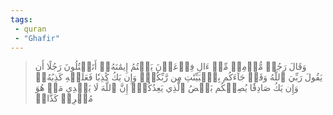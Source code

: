 ```yaml
---
tags: 
 - quran 
 - "Ghafir"
---
```


> وَقَالَ رَجُلٞ مُّؤۡمِنٞ مِّنۡ ءَالِ فِرۡعَوۡنَ يَكۡتُمُ إِيمَٰنَهُۥٓ أَتَقۡتُلُونَ رَجُلًا أَن يَقُولَ رَبِّيَ ٱللَّهُ وَقَدۡ جَآءَكُم بِٱلۡبَيِّنَٰتِ مِن رَّبِّكُمۡۖ وَإِن يَكُ كَٰذِبٗا فَعَلَيۡهِ كَذِبُهُۥۖ وَإِن يَكُ صَادِقٗا يُصِبۡكُم بَعۡضُ ٱلَّذِي يَعِدُكُمۡۖ إِنَّ ٱللَّهَ لَا يَهۡدِي مَنۡ هُوَ مُسۡرِفٞ كَذَّابٞ
